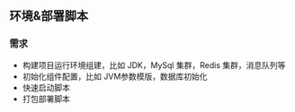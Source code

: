 ## 环境&部署脚本
### 需求
- 构建项目运行环境组建，比如 JDK，MySql 集群，Redis 集群，消息队列等
- 初始化组件配置，比如 JVM参数模版，数据库初始化
- 快速启动脚本
- 打包部署脚本